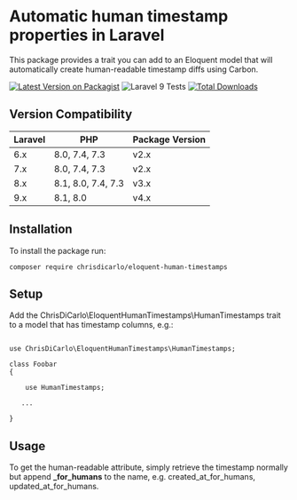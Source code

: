 # Automatic human timestamp properties in Laravel

This package provides a trait you can add to an Eloquent model that will automatically create human-readable timestamp diffs using Carbon.

[![Latest Version on Packagist](https://img.shields.io/packagist/v/chrisdicarlo/eloquent-human-timestamps.svg?style=flat-square)](https://packagist.org/packages/chrisdicarlo/eloquent-human-timestamps)
![Laravel 9 Tests](https://github.com/chrisdicarlo/eloquent-human-timestamps/actions/workflows/run-tests-L9.yml/badge.svg)
[![Total Downloads](https://img.shields.io/packagist/dt/chrisdicarlo/eloquent-human-timestamps.svg?style=flat-square)](https://packagist.org/packages/chrisdicarlo/eloquent-human-timestamps)

## Version Compatibility

| Laravel | PHP | Package Version |
| ------- | --- | --------------- |
| 6.x | 8.0, 7.4, 7.3 | v2.x |
| 7.x | 8.0, 7.4, 7.3 | v2.x |
| 8.x | 8.1, 8.0, 7.4, 7.3 | v3.x |
| 9.x | 8.1, 8.0 | v4.x |

## Installation

To install the package run:

```
composer require chrisdicarlo/eloquent-human-timestamps
```

## Setup

Add the ChrisDiCarlo\EloquentHumanTimestamps\HumanTimestamps trait to a model that has timestamp columns, e.g.:

```

use ChrisDiCarlo\EloquentHumanTimestamps\HumanTimestamps;

class Foobar
{

    use HumanTimestamps;

   ...

}
```

## Usage

To get the human-readable attribute, simply retrieve the timestamp normally but append **_for_humans** to the name, e.g. created_at_for_humans, updated_at_for_humans.
